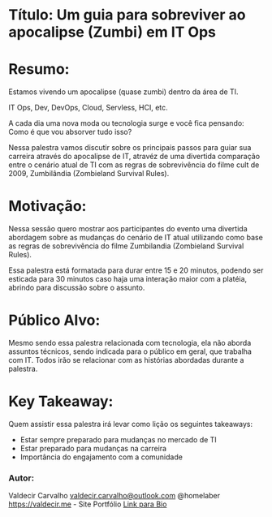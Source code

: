 # Título: Um guia para sobreviver ao apocalipse (Zumbi) em IT Ops


# Resumo:


Estamos vivendo um apocalipse (quase zumbi) dentro da área de TI.

IT Ops, Dev, DevOps, Cloud, Servless, HCI, etc.

A cada dia uma nova moda ou tecnologia surge e você fica pensando: Como é que vou absorver tudo isso?

Nessa palestra vamos discutir sobre os principais passos para guiar sua carreira através do apocalipse de IT, atravéz de uma divertida comparação entre o cenário atual de TI com as regras de sobrevivência do filme cult de 2009, Zumbilândia (Zombieland Survival Rules).


# Motivação:

Nessa sessão quero mostrar aos participantes do evento uma divertida abordagem sobre as mudanças do cenário de IT atual utilizando como base as regras de sobrevivência do filme Zumbilandia (Zombieland Survival Rules).

Essa palestra está formatada para durar entre 15 e 20 minutos, podendo ser esticada para 30 minutos caso haja uma interação maior com a platéia, abrindo para discussão sobre o assunto.


# Público Alvo:

Mesmo sendo essa palestra relacionada com tecnologia, ela não aborda assuntos técnicos, sendo indicada para o público em geral, que trabalha com IT. Todos irão se relacionar com as histórias abordadas durante a palestra.

# Key Takeaway:

Quem assistir essa palestra irá levar como lição os seguintes takeaways:

+ Estar sempre preparado para mudanças no mercado de TI
+ Estar preparado para mudanças na carreira
+ Importância do engajamento com a comunidade

### Autor:

Valdecir Carvalho
valdecir.carvalho@outlook.com
@homelaber
https://valdecir.me - Site Portfólio
[Link para Bio](https://github.com/valdecircarvalho/callforpapers/blob/master/bio.md)

